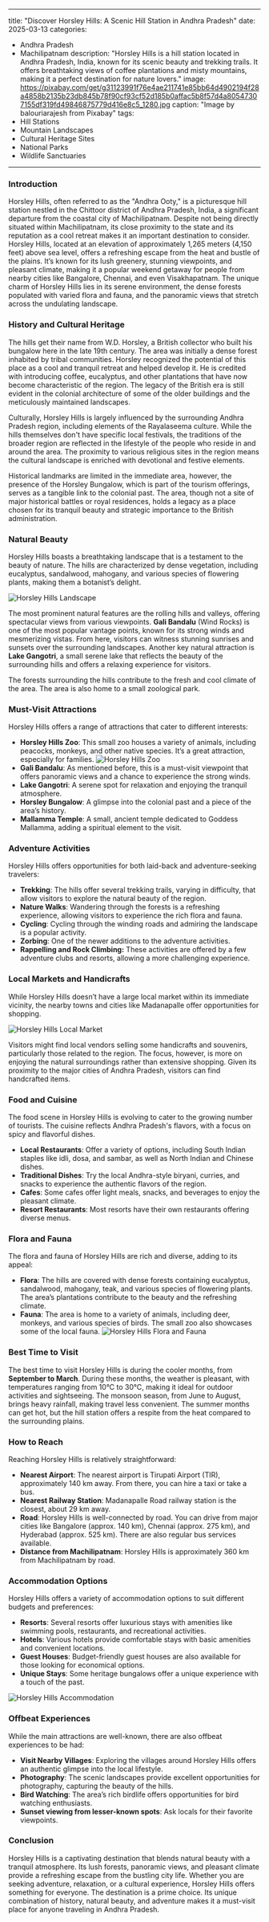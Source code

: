 
---
title: "Discover Horsley Hills: A Scenic Hill Station in Andhra Pradesh"
date: 2025-03-13
categories:
  - Andhra Pradesh
  - Machilipatnam
description: "Horsley Hills is a hill station located in Andhra Pradesh, India, known for its scenic beauty and trekking trails. It offers breathtaking views of coffee plantations and misty mountains, making it a perfect destination for nature lovers."
image: https://pixabay.com/get/g31123991f76e4ae211741e85bb64d4902194f28a4858b2135b23db845b78f90cf93cf52d185b0affac5b8f57d4a80547307155df319fd49846875779d416e8c5_1280.jpg
caption: "Image by balouriarajesh from Pixabay"
tags: 
  - Hill Stations
  - Mountain Landscapes
  - Cultural Heritage Sites
  - National Parks
  - Wildlife Sanctuaries
---


### **Introduction**

Horsley Hills, often referred to as the "Andhra Ooty," is a picturesque hill station nestled in the Chittoor district of Andhra Pradesh, India, a significant departure from the coastal city of Machilipatnam. Despite not being directly situated within Machilipatnam, its close proximity to the state and its reputation as a cool retreat makes it an important destination to consider. Horsley Hills, located at an elevation of approximately 1,265 meters (4,150 feet) above sea level, offers a refreshing escape from the heat and bustle of the plains. It’s known for its lush greenery, stunning viewpoints, and pleasant climate, making it a popular weekend getaway for people from nearby cities like Bangalore, Chennai, and even Visakhapatnam. The unique charm of Horsley Hills lies in its serene environment, the dense forests populated with varied flora and fauna, and the panoramic views that stretch across the undulating landscape.

### **History and Cultural Heritage**

The hills get their name from W.D. Horsley, a British collector who built his bungalow here in the late 19th century. The area was initially a dense forest inhabited by tribal communities. Horsley recognized the potential of this place as a cool and tranquil retreat and helped develop it. He is credited with introducing coffee, eucalyptus, and other plantations that have now become characteristic of the region. The legacy of the British era is still evident in the colonial architecture of some of the older buildings and the meticulously maintained landscapes.

Culturally, Horsley Hills is largely influenced by the surrounding Andhra Pradesh region, including elements of the Rayalaseema culture. While the hills themselves don't have specific local festivals, the traditions of the broader region are reflected in the lifestyle of the people who reside in and around the area. The proximity to various religious sites in the region means the cultural landscape is enriched with devotional and festive elements.

Historical landmarks are limited in the immediate area, however, the presence of the Horsley Bungalow, which is part of the tourism offerings, serves as a tangible link to the colonial past. The area, though not a site of major historical battles or royal residences, holds a legacy as a place chosen for its tranquil beauty and strategic importance to the British administration.

### **Natural Beauty**

Horsley Hills boasts a breathtaking landscape that is a testament to the beauty of nature. The hills are characterized by dense vegetation, including eucalyptus, sandalwood, mahogany, and various species of flowering plants, making them a botanist’s delight.

<img src="placeholder_image_horsley_hills_landscape.jpg" alt="Horsley Hills Landscape">

The most prominent natural features are the rolling hills and valleys, offering spectacular views from various viewpoints. **Gali Bandalu** (Wind Rocks) is one of the most popular vantage points, known for its strong winds and mesmerizing vistas. From here, visitors can witness stunning sunrises and sunsets over the surrounding landscapes. Another key natural attraction is **Lake Gangotri**, a small serene lake that reflects the beauty of the surrounding hills and offers a relaxing experience for visitors.

The forests surrounding the hills contribute to the fresh and cool climate of the area. The area is also home to a small zoological park.

### **Must-Visit Attractions**

Horsley Hills offers a range of attractions that cater to different interests:

*   **Horsley Hills Zoo**: This small zoo houses a variety of animals, including peacocks, monkeys, and other native species. It’s a great attraction, especially for families.
    <img src="placeholder_image_horsley_hills_zoo.jpg" alt="Horsley Hills Zoo">
*   **Gali Bandalu**: As mentioned before, this is a must-visit viewpoint that offers panoramic views and a chance to experience the strong winds.
*   **Lake Gangotri**: A serene spot for relaxation and enjoying the tranquil atmosphere.
*   **Horsley Bungalow**: A glimpse into the colonial past and a piece of the area’s history.
*   **Mallamma Temple**: A small, ancient temple dedicated to Goddess Mallamma, adding a spiritual element to the visit.

### **Adventure Activities**

Horsley Hills offers opportunities for both laid-back and adventure-seeking travelers:

*   **Trekking**: The hills offer several trekking trails, varying in difficulty, that allow visitors to explore the natural beauty of the region.
*   **Nature Walks**: Wandering through the forests is a refreshing experience, allowing visitors to experience the rich flora and fauna.
*   **Cycling**: Cycling through the winding roads and admiring the landscape is a popular activity.
*   **Zorbing**: One of the newer additions to the adventure activities.
*   **Rappelling and Rock Climbing:** These activities are offered by a few adventure clubs and resorts, allowing a more challenging experience.

### **Local Markets and Handicrafts**

While Horsley Hills doesn’t have a large local market within its immediate vicinity, the nearby towns and cities like Madanapalle offer opportunities for shopping.

<img src="placeholder_image_horsley_hills_local_market.jpg" alt="Horsley Hills Local Market">

Visitors might find local vendors selling some handicrafts and souvenirs, particularly those related to the region. The focus, however, is more on enjoying the natural surroundings rather than extensive shopping. Given its proximity to the major cities of Andhra Pradesh, visitors can find handcrafted items.

### **Food and Cuisine**

The food scene in Horsley Hills is evolving to cater to the growing number of tourists. The cuisine reflects Andhra Pradesh's flavors, with a focus on spicy and flavorful dishes.

*   **Local Restaurants**: Offer a variety of options, including South Indian staples like idli, dosa, and sambar, as well as North Indian and Chinese dishes.
*   **Traditional Dishes**: Try the local Andhra-style biryani, curries, and snacks to experience the authentic flavors of the region.
*   **Cafes**: Some cafes offer light meals, snacks, and beverages to enjoy the pleasant climate.
*   **Resort Restaurants**: Most resorts have their own restaurants offering diverse menus.

### **Flora and Fauna**

The flora and fauna of Horsley Hills are rich and diverse, adding to its appeal:

*   **Flora**: The hills are covered with dense forests containing eucalyptus, sandalwood, mahogany, teak, and various species of flowering plants. The area’s plantations contribute to the beauty and the refreshing climate.
*   **Fauna**: The area is home to a variety of animals, including deer, monkeys, and various species of birds. The small zoo also showcases some of the local fauna.
    <img src="placeholder_image_horsley_hills_flora_fauna.jpg" alt="Horsley Hills Flora and Fauna">

### **Best Time to Visit**

The best time to visit Horsley Hills is during the cooler months, from **September to March**. During these months, the weather is pleasant, with temperatures ranging from 10°C to 30°C, making it ideal for outdoor activities and sightseeing. The monsoon season, from June to August, brings heavy rainfall, making travel less convenient. The summer months can get hot, but the hill station offers a respite from the heat compared to the surrounding plains.

### **How to Reach**

Reaching Horsley Hills is relatively straightforward:

*   **Nearest Airport**: The nearest airport is Tirupati Airport (TIR), approximately 140 km away. From there, you can hire a taxi or take a bus.
*   **Nearest Railway Station**: Madanapalle Road railway station is the closest, about 29 km away.
*   **Road**: Horsley Hills is well-connected by road. You can drive from major cities like Bangalore (approx. 140 km), Chennai (approx. 275 km), and Hyderabad (approx. 525 km). There are also regular bus services available.
*   **Distance from Machilipatnam**: Horsley Hills is approximately 360 km from Machilipatnam by road.

### **Accommodation Options**

Horsley Hills offers a variety of accommodation options to suit different budgets and preferences:

*   **Resorts**: Several resorts offer luxurious stays with amenities like swimming pools, restaurants, and recreational activities.
*   **Hotels**: Various hotels provide comfortable stays with basic amenities and convenient locations.
*   **Guest Houses**: Budget-friendly guest houses are also available for those looking for economical options.
*   **Unique Stays**: Some heritage bungalows offer a unique experience with a touch of the past.

<img src="placeholder_image_horsley_hills_accommodation.jpg" alt="Horsley Hills Accommodation">

### **Offbeat Experiences**

While the main attractions are well-known, there are also offbeat experiences to be had:

*   **Visit Nearby Villages**: Exploring the villages around Horsley Hills offers an authentic glimpse into the local lifestyle.
*   **Photography**: The scenic landscapes provide excellent opportunities for photography, capturing the beauty of the hills.
*   **Bird Watching**: The area’s rich birdlife offers opportunities for bird watching enthusiasts.
*   **Sunset viewing from lesser-known spots**: Ask locals for their favorite viewpoints.

### **Conclusion**

Horsley Hills is a captivating destination that blends natural beauty with a tranquil atmosphere. Its lush forests, panoramic views, and pleasant climate provide a refreshing escape from the bustling city life. Whether you are seeking adventure, relaxation, or a cultural experience, Horsley Hills offers something for everyone. The destination is a prime choice. Its unique combination of history, natural beauty, and adventure makes it a must-visit place for anyone traveling in Andhra Pradesh.


